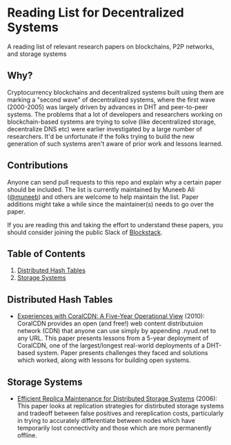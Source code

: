 # Reading List for Decentralized Systems
A reading list of relevant research papers on blockchains, P2P networks, and storage systems

## Why?
Cryptocurrency blockchains and decentralized systems built using them are marking a "second wave" of decentralized systems, where the first wave (2000-2005) was largely driven by advances in DHT and peer-to-peer systems. The problems that a lot of developers and researchers working on blockchain-based systems are trying to solve (like decentralized storage, decentralize DNS etc) were earlier investigated by a large number of researchers. It'd be unfortunate if the folks trying to build the new generation of such systems aren't aware of prior work and lessons learned.

## Contributions
Anyone can send pull requests to this repo and explain why a certain paper should be included. The list is currently maintained by Muneeb Ali ([@muneeb](http://twitter.com/muneeb)) and others are welcome to help maintain the list. Paper additions might take a while since the maintainer(s) needs to go over the paper.

If you are reading this and taking the effort to understand these papers, you should consider joining the public Slack of [Blockstack](http://blockstack.org).

## <a name='TOC'>Table of Contents</a>

  1. [Distributed Hash Tables](#dht)
  2. [Storage Systems](#storage)


## <a name='dht'> Distributed Hash Tables
* [Experiences with CoralCDN: A Five-Year Operational View](http://www.cs.princeton.edu/~mfreed/docs/coral-nsdi10.pdf) (2010): CoralCDN provides an open (and free!) web content distributuion network (CDN) that anyone can use simply by appending .nyud.net to any URL. This paper presents lessons from a 5-year deployment of CoralCDN, one of the largest/longest real-world deployments of a DHT-based system. Paper presents challenges they faced and solutions which worked, along with lessons for building open systems.

## <a name='storage'> Storage Systems
* [Efficient Replica Maintenance for Distributed Storage Systems](http://oceanstore.cs.berkeley.edu/publications/papers/pdf/carbonite06.pdf) (2006): This paper looks at replication strategies for distirbuted storage systems and tradeoff between false positives and rereplication costs, particularly in trying to accurately differentiate between nodes which have temporarily lost connectivity and those which are more permanently offline.
